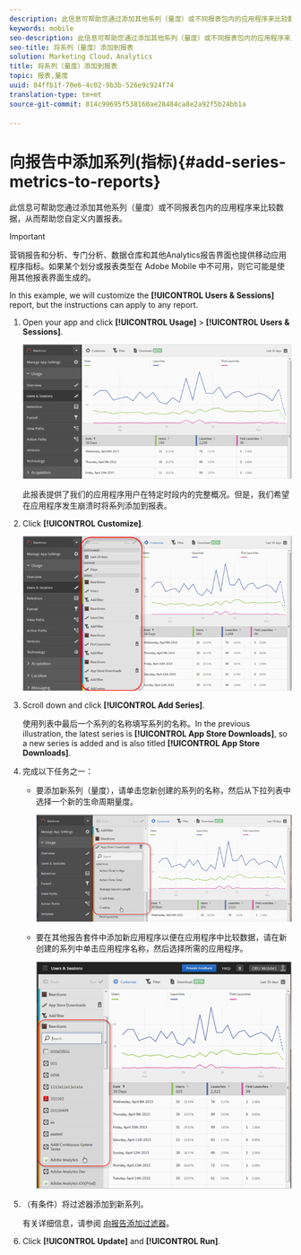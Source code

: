 ```yaml
---
description: 此信息可帮助您通过添加其他系列（量度）或不同报表包内的应用程序来比较数据，从而帮助您自定义内置报表。
keywords: mobile
seo-description: 此信息可帮助您通过添加其他系列（量度）或不同报表包内的应用程序来比较数据，从而帮助您自定义内置报表。
seo-title: 将系列（量度）添加到报表
solution: Marketing Cloud，Analytics
title: 将系列（量度）添加到报表
topic: 报表,量度
uuid: 84ffb1f-70e6-4c02-9b3b-526e9c924f74
translation-type: tm+mt
source-git-commit: 814c99695f538160ae28484ca8e2a92f5b24bb1a

---
```



# 向报告中添加系列(指标){#add-series-metrics-to-reports}

此信息可帮助您通过添加其他系列（量度）或不同报表包内的应用程序来比较数据，从而帮助您自定义内置报表。

>[!IMPORTANT]
>
>营销报告和分析、专门分析、数据仓库和其他Analytics报告界面也提供移动应用程序指标。如果某个划分或报表类型在 Adobe Mobile 中不可用，则它可能是使用其他报表界面生成的。

In this example, we will customize the **[!UICONTROL Users &amp; Sessions]** report, but the instructions can apply to any report.

1. Open your app and click **[!UICONTROL Usage]** &gt; **[!UICONTROL Users &amp; Sessions]**.

   ![步骤结果](assets/customize1.png)

   此报表提供了我们的应用程序用户在特定时段内的完整概况。但是，我们希望在应用程序发生崩溃时将系列添加到报表。

1. Click **[!UICONTROL Customize]**.

   ![步骤结果](assets/customize2.png)

1. Scroll down and click **[!UICONTROL Add Series]**.

   使用列表中最后一个系列的名称填写系列的名称。In the previous illustration, the latest series is **[!UICONTROL App Store Downloads]**, so a new series is added and is also titled **[!UICONTROL App Store Downloads]**.

1. 完成以下任务之一：

   * 要添加新系列（量度），请单击您新创建的系列的名称，然后从下拉列表中选择一个新的生命周期量度。

      ![步骤结果](assets/add_series.png)

   * 要在其他报告套件中添加新应用程序以便在应用程序中比较数据，请在新创建的系列中单击应用程序名称，然后选择所需的应用程序。

      ![](assets/add_series_app.png)

1. （有条件）将过滤器添加到新系列。

   有关详细信息，请参阅 [向报告添加过滤器](/help/using/usage/reports-customize/t-reports-customize.md)。
1. Click **[!UICONTROL Update]** and **[!UICONTROL Run]**.
